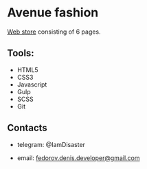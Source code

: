 # Avenue fashion

[Web store](https://denis-developer.github.io/ave/) consisting of 6 pages.

## Tools:

- HTML5
- CSS3
- Javascript
- Gulp
- SCSS
- Git

## Contacts

- telegram: @IamDisaster

- email: fedorov.denis.developer@gmail.com
